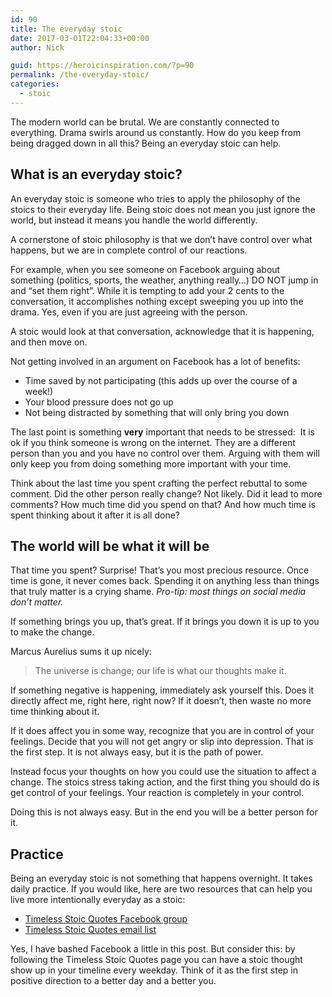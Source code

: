 ```yaml
---
id: 90
title: The everyday stoic
date: 2017-03-01T22:04:33+00:00
author: Nick

guid: https://heroicinspiration.com/?p=90
permalink: /the-everyday-stoic/
categories:
  - stoic
---
```

The modern world can be brutal. We are constantly connected to everything. Drama swirls around us constantly. How do you keep from being dragged down in all this? Being an everyday stoic can help.

## What is an everyday stoic?

An everyday stoic is someone who tries to apply the philosophy of the stoics to their everyday life. Being stoic does not mean you just ignore the world, but instead it means you handle the world differently.

A cornerstone of stoic philosophy is that we don&#8217;t have control over what happens, but we are in complete control of our reactions.

For example, when you see someone on Facebook arguing about something (politics, sports, the weather, anything really&#8230;) DO NOT jump in and &#8220;set them right&#8221;. While it is tempting to add your 2 cents to the conversation, it accomplishes nothing except sweeping you up into the drama. Yes, even if you are just agreeing with the person.

A stoic would look at that conversation, acknowledge that it is happening, and then move on.

Not getting involved in an argument on Facebook has a lot of benefits:

  * Time saved by not participating (this adds up over the course of a week!)
  * Your blood pressure does not go up
  * Not being distracted by something that will only bring you down

The last point is something **very** important that needs to be stressed:  It is ok if you think someone is wrong on the internet. They are a different person than you and you have no control over them. Arguing with them will only keep you from doing something more important with your time.

Think about the last time you spent crafting the perfect rebuttal to some comment. Did the other person really change? Not likely. Did it lead to more comments? How much time did you spend on that? And how much time is spent thinking about it after it is all done?

## The world will be what it will be

That time you spent? Surprise! That&#8217;s you most precious resource. Once time is gone, it never comes back. Spending it on anything less than things that truly matter is a crying shame. _Pro-tip: most things on social media don&#8217;t matter._

If something brings you up, that&#8217;s great. If it brings you down it is up to you to make the change.

Marcus Aurelius sums it up nicely:

> <span data-sheets-value="{&quot;1&quot;:2,&quot;2&quot;:&quot;The universe is change; our life is what our thoughts make it.&quot;}" data-sheets-userformat="{&quot;2&quot;:1,&quot;3&quot;:{&quot;1&quot;:0}}">The universe is change; our life is what our thoughts make it.</span>

If something negative is happening, immediately ask yourself this. Does it directly affect me, right here, right now? If it doesn&#8217;t, then waste no more time thinking about it.

If it does affect you in some way, recognize that you are in control of your feelings. Decide that you will not get angry or slip into depression. That is the first step. It is not always easy, but it is the path of power.

Instead focus your thoughts on how you could use the situation to affect a change. The stoics stress taking action, and the first thing you should do is get control of your feelings. Your reaction is completely in your control.

Doing this is not always easy. But in the end you will be a better person for it.

## Practice

Being an everyday stoic is not something that happens overnight. It takes daily practice. If you would like, here are two resources that can help you live more intentionally everyday as a stoic:

  * <a href="https://www.facebook.com/TimelessStoicQuotes/" target="_blank">Timeless Stoic Quotes Facebook group</a>
  * [Timeless Stoic Quotes email list](https://heroicinspiration.com/timeless-stoic-quotes/)

Yes, I have bashed Facebook a little in this post. But consider this: by following the Timeless Stoic Quotes page you can have a stoic thought show up in your timeline every weekday. Think of it as the first step in positive direction to a better day and a better you.
